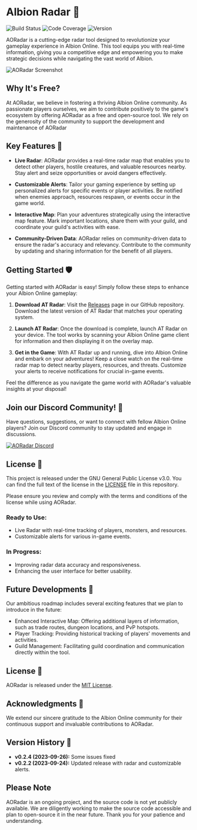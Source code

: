 # Albion Radar 🌟

![Build Status](https://img.shields.io/badge/build-passing-brightgreen.svg)
![Code Coverage](https://img.shields.io/badge/coverage-80%25-yellow.svg)
![Version](https://img.shields.io/badge/version-0.1.0-blue.svg)

AORadar is a cutting-edge radar tool designed to revolutionize your gameplay experience in Albion Online. This tool equips you with real-time information, giving you a competitive edge and empowering you to make strategic decisions while navigating the vast world of Albion.

![AORadar Screenshot](https://media.discordapp.net/attachments/969916254179717200/1135688221234311228/image.png?width=1439&height=596)

## Why It's Free?

At AORadar, we believe in fostering a thriving Albion Online community. As passionate players ourselves, we aim to contribute positively to the game's ecosystem by offering AORadar as a free and open-source tool. We rely on the generosity of the community to support the development and maintenance of AORadar

## Key Features 🚀

- **Live Radar**: AORadar provides a real-time radar map that enables you to detect other players, hostile creatures, and valuable resources nearby. Stay alert and seize opportunities or avoid dangers effectively.

- **Customizable Alerts**: Tailor your gaming experience by setting up personalized alerts for specific events or player activities. Be notified when enemies approach, resources respawn, or events occur in the game world.

- **Interactive Map**: Plan your adventures strategically using the interactive map feature. Mark important locations, share them with your guild, and coordinate your guild's activities with ease.

- **Community-Driven Data**: AORadar relies on community-driven data to ensure the radar's accuracy and relevancy. Contribute to the community by updating and sharing information for the benefit of all players.


## Getting Started 🛡️

Getting started with AORadar is easy! Simply follow these steps to enhance your Albion Online gameplay:

1. **Download AT Radar**: Visit the [Releases](https://github.com/AlbionTool/AORadar/releases) page in our GitHub repository. Download the latest version of AT Radar that matches your operating system.

2. **Launch AT Radar**: Once the download is complete, launch AT Radar on your device. The tool works by scanning your Albion Online game client for information and then displaying it on the overlay map.

3. **Get in the Game**: With AT Radar up and running, dive into Albion Online and embark on your adventures! Keep a close watch on the real-time radar map to detect nearby players, resources, and threats. Customize your alerts to receive notifications for crucial in-game events.

Feel the difference as you navigate the game world with AORadar's valuable insights at your disposal!

## Join our Discord Community! 🚀

Have questions, suggestions, or want to connect with fellow Albion Online players? Join our Discord community to stay updated and engage in discussions.

[![AORadar Discord](https://yourdomain.com/discord.png)](https://discord.gg/AORadar)

## License 📜

This project is released under the GNU General Public License v3.0. You can find the full text of the license in the [LICENSE](LICENSE) file in this repository.

Please ensure you review and comply with the terms and conditions of the license while using AORadar.

### Ready to Use:

- Live Radar with real-time tracking of players, monsters, and resources.
- Customizable alerts for various in-game events.

### In Progress:

- Improving radar data accuracy and responsiveness.
- Enhancing the user interface for better usability.

## Future Developments 🔮

Our ambitious roadmap includes several exciting features that we plan to introduce in the future:

- Enhanced Interactive Map: Offering additional layers of information, such as trade routes, dungeon locations, and PvP hotspots.
- Player Tracking: Providing historical tracking of players' movements and activities.
- Guild Management: Facilitating guild coordination and communication directly within the tool.

## License 📜

AORadar is released under the [MIT License](LICENSE).

## Acknowledgments 🙏

We extend our sincere gratitude to the Albion Online community for their continuous support and invaluable contributions to AORadar.

## Version History 📜

- **v0.2.4 (2023-09-26):** Some issues fixed
- **v0.2.2 (2023-09-24):** Updated release with radar and customizable alerts.

## Please Note

AORadar is an ongoing project, and the source code is not yet publicly available. We are diligently working to make the source code accessible and plan to open-source it in the near future. Thank you for your patience and understanding.
